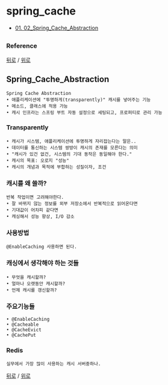 # spring_cache
* [01. 02_Spring_Cache_Abstraction](#spring_cache_abstraction)

##
### Reference  

[뒤로](README.md) / [위로](#spring-boot)

## Spring_Cache_Abstraction
    Spring Cache Abstraction
    • 애플리케이션에 "투명하게(transparently)" 캐시를 넣어주는 기능
    • 메소드, 클래스에 적용 가능
    • 캐시 인프라는 스프링 부트 자동 설정으로 세팅되고, 프로퍼티로 관리 가능

### Transparently
    • 캐시가 시스템, 애플리케이션에 투명하게 자리잡는다는 말은..
    • 데이터를 통신하는 시스템 쌍방이 캐시의 존재를 모른다는 의미
    • "캐시가 있건 없건, 시스템의 기대 동작은 동일해야 한다."
    • 캐시의 목표: 오로지 "성능"
    • 캐시의 개념과 목적에 부합하는 성질이자, 조건

### 캐시를 왜 쓸까?
    반복 작업이면 고려해야한다. 
    • 잘 바뀌지 않는 정보를 외부 저장소에서 반복적으로 읽어온다면
    • 기대값이 어차피 같다면
    • 캐싱해서 성능 향상, I/O 감소

### 사용방법
    @EnableCaching 사용하면 된다.

### 캐싱에서 생각해야 하는 것들
    • 무엇을 캐시할까?
    • 얼마나 오랫동안 캐시할까?
    • 언제 캐시를 갱신할까?

### 주요기능들
    • @EnableCaching
    • @Cacheable
    • @CacheEvict
    • @CachePut

### Redis
    실무에서 가장 많이 사용하는 캐시 서버중하나.

[뒤로](README.md) / [위로](#spring-boot)



